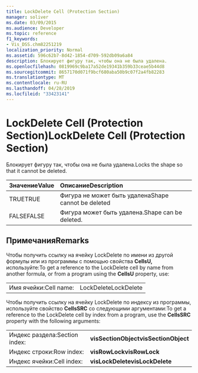 ```yaml
---
title: LockDelete Cell (Protection Section)
manager: soliver
ms.date: 03/09/2015
ms.audience: Developer
ms.topic: reference
f1_keywords:
- Vis_DSS.chm82251219
localization_priority: Normal
ms.assetid: 596c62b7-8d42-1854-d709-592db09a6a84
description: Блокирует фигуру так, чтобы она не была удалена.
ms.openlocfilehash: 0819969c9ba17a52de19341b359b33ceae5b44d8
ms.sourcegitcommit: 8657170d071f9bcf680aba50b9c07f2a4fb82283
ms.translationtype: MT
ms.contentlocale: ru-RU
ms.lasthandoff: 04/28/2019
ms.locfileid: "33423141"
---
```

# <a name="lockdelete-cell-protection-section"></a><span data-ttu-id="d0e05-103">LockDelete Cell (Protection Section)</span><span class="sxs-lookup"><span data-stu-id="d0e05-103">LockDelete Cell (Protection Section)</span></span>

<span data-ttu-id="d0e05-104">Блокирует фигуру так, чтобы она не была удалена.</span><span class="sxs-lookup"><span data-stu-id="d0e05-104">Locks the shape so that it cannot be deleted.</span></span>
  
|<span data-ttu-id="d0e05-105">**Значение**</span><span class="sxs-lookup"><span data-stu-id="d0e05-105">**Value**</span></span>|<span data-ttu-id="d0e05-106">**Описание**</span><span class="sxs-lookup"><span data-stu-id="d0e05-106">**Description**</span></span>|
|:-----|:-----|
| <span data-ttu-id="d0e05-107">TRUE</span><span class="sxs-lookup"><span data-stu-id="d0e05-107">TRUE</span></span>  <br/> | <span data-ttu-id="d0e05-108">Фигура не может быть удалена</span><span class="sxs-lookup"><span data-stu-id="d0e05-108">Shape cannot be deleted</span></span>  <br/> |
| <span data-ttu-id="d0e05-109">FALSE</span><span class="sxs-lookup"><span data-stu-id="d0e05-109">FALSE</span></span>  <br/> | <span data-ttu-id="d0e05-110">Фигура может быть удалена.</span><span class="sxs-lookup"><span data-stu-id="d0e05-110">Shape can be deleted.</span></span>  <br/> |
   
## <a name="remarks"></a><span data-ttu-id="d0e05-111">Примечания</span><span class="sxs-lookup"><span data-stu-id="d0e05-111">Remarks</span></span>

<span data-ttu-id="d0e05-112">Чтобы получить ссылку на ячейку LockDelete по имени из другой формулы или из программы с помощью свойства **CellsU,** используйте:</span><span class="sxs-lookup"><span data-stu-id="d0e05-112">To get a reference to the LockDelete cell by name from another formula, or from a program using the **CellsU** property, use:</span></span> 
  
|||
|:-----|:-----|
| <span data-ttu-id="d0e05-113">Имя ячейки:</span><span class="sxs-lookup"><span data-stu-id="d0e05-113">Cell name:</span></span>  <br/> | <span data-ttu-id="d0e05-114">LockDelete</span><span class="sxs-lookup"><span data-stu-id="d0e05-114">LockDelete</span></span>  <br/> |
   
<span data-ttu-id="d0e05-115">Чтобы получить ссылку на ячейку LockDelete по индексу из программы, используйте свойство **CellsSRC** со следующими аргументами:</span><span class="sxs-lookup"><span data-stu-id="d0e05-115">To get a reference to the LockDelete cell by index from a program, use the **CellsSRC** property with the following arguments:</span></span> 
  
|||
|:-----|:-----|
| <span data-ttu-id="d0e05-116">Индекс раздела:</span><span class="sxs-lookup"><span data-stu-id="d0e05-116">Section index:</span></span>  <br/> |<span data-ttu-id="d0e05-117">**visSectionObject**</span><span class="sxs-lookup"><span data-stu-id="d0e05-117">**visSectionObject**</span></span> <br/> |
| <span data-ttu-id="d0e05-118">Индекс строки:</span><span class="sxs-lookup"><span data-stu-id="d0e05-118">Row index:</span></span>  <br/> |<span data-ttu-id="d0e05-119">**visRowLock**</span><span class="sxs-lookup"><span data-stu-id="d0e05-119">**visRowLock**</span></span> <br/> |
| <span data-ttu-id="d0e05-120">Индекс ячейки:</span><span class="sxs-lookup"><span data-stu-id="d0e05-120">Cell index:</span></span>  <br/> |<span data-ttu-id="d0e05-121">**visLockDelete**</span><span class="sxs-lookup"><span data-stu-id="d0e05-121">**visLockDelete**</span></span> <br/> |
   

